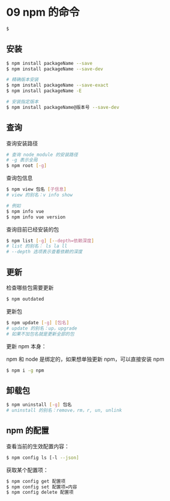 # 09 npm 的命令

```bash
$ 
```

## 安装

```bash
$ npm install packageName --save
$ npm install packageName --save-dev

# 精确版本安装
$ npm install packageName --save-exact
$ npm install packageName -E

# 安装指定版本
$ npm install packageName@版本号 --save-dev
```

## 查询

查询安装路径

```bash
# 查询 node_module 的安装路径
# -g 表示全局
$ npm root [-g]
```

查询包信息

```bash
$ npm view 包名 [子信息]
# view 的别名：v info show

# 例如
$ npm info vue
$ npm info vue version
```

查询目前已经安装的包

```bash
$ npm list [-g] [--depth=依赖深度]
# list 的别名： ls la ll
# --depth 选项表示查看依赖的深度
```

## 更新

检查哪些包需要更新

```bash
$ npm outdated
```

更新包

```bash
$ npm update [-g] [包名]
# update 的别名：up，upgrade
# 如果不加包名就是更新全部的包
```

更新 npm 本身：

npm 和 node 是绑定的，如果想单独更新 npm，可以直接安装 npm

```bash
$ npm i -g npm
```

## 卸载包

```bash
$ npm uninstall [-g] 包名
# uninstall 的别名：remove，rm，r, un, unlink
```

## npm 的配置

查看当前的生效配置内容：

```bash
$ npm config ls [-l --json]
```

获取某个配置项：

```bash
$ npm config get 配置项
$ npm config set 配置项=内容
$ npm config delete 配置项
```